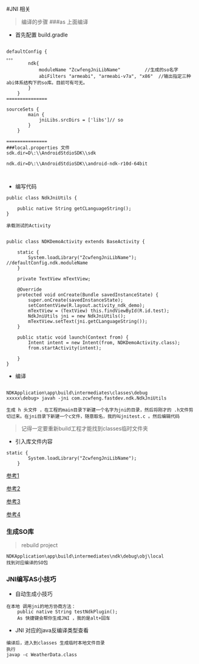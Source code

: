 #JNI 相关
> 编译的步骤
###as 上面编译


* 首先配置 build.gradle

```

defaultConfig {        
。。。
        ndk{
            moduleName "ZcwfengJniLibName"         //生成的so名字
            abiFilters "armeabi", "armeabi-v7a", "x86"  //输出指定三种abi体系结构下的so库。目前可有可无。
        }
    }
===============
    
sourceSets {
        main {
            jniLibs.srcDirs = ['libs']// so
        }
    }
    
===============
###local.properties 文件
sdk.dir=D\:\\AndroidStdioSDK\\sdk

ndk.dir=D\:\\AndroidStdioSDK\\android-ndk-r10d-64bit
    
    
```
* 编写代码

```
public class NdkJniUtils {

    public native String getCLanguageString();
}

承载测试的Activity


public class NDKDemoActivity extends BaseActivity {

    static {
        System.loadLibrary("ZcwfengJniLibName");   //defaultConfig.ndk.moduleName
    }

    private TextView mTextView;

    @Override
    protected void onCreate(Bundle savedInstanceState) {
        super.onCreate(savedInstanceState);
        setContentView(R.layout.activity_ndk_demo);
        mTextView = (TextView) this.findViewById(R.id.test);
        NdkJniUtils jni = new NdkJniUtils();
        mTextView.setText(jni.getCLanguageString());
    }

    public static void launch(Context from) {
        Intent intent = new Intent(from, NDKDemoActivity.class);
        from.startActivity(intent);

    }
}
```

* 编译

```

NDKApplication\app\build\intermediates\classes\debug
xxxxx\debug> javah -jni com.zcwfeng.fastdev.ndk.NdkJniUtils

生成 h 头文件 ，在工程的main目录下新建一个名字为jni的目录，然后将刚才的 .h文件剪切过来。在jni目录下新建一个c文件，随意取名，我的叫jnitest.c 。然后编辑代码
```
> 记得一定要重新build工程才能找到classes临时文件夹

* 引入库文件内容

```
static {
        System.loadLibrary("ZcwfengJniLibName"); 
    }
```

[参考1](1)

[参考2](2)

[参考3](3)

[参考4](4)
### 生成SO库
> rebuild project 

```
NDKApplication\app\build\intermediates\ndk\debug\obj\local 
找到对应编译的SO包

```

### JNI编写AS小技巧
- 自动生成小技巧

```
在本地 调用jni的地方协商方法：
    public native String testNdkPlugin();
    As 快捷键会帮你生成JNI ，我的是alt+回车

```

- JNI 对应的java反编译类型查看
```
编译后，进入到classes 生成临时本地文件目录
执行
javap -c WeatherData.class
```


 

[1]:http://blog.csdn.net/yanbober/article/details/45309049
[2]:http://blog.csdn.net/yanbober/article/details/45310365
[3]:http://blog.csdn.net/yanbober/article/details/45310589
[4]:http://blog.csdn.net/yanbober/article/details/51027520


